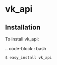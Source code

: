 vk_api
======

Installation
------------

To install vk_api:

.. code-block:: bash

    $ easy_install vk_api
